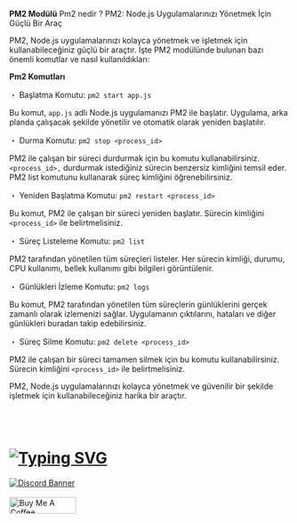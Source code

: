 
**PM2 Modülü**
Pm2 nedir ?
PM2: Node.js Uygulamalarınızı Yönetmek İçin Güçlü Bir Araç

PM2, Node.js uygulamalarınızı kolayca yönetmek ve işletmek için kullanabileceğiniz güçlü bir araçtır. İşte PM2 modülünde bulunan bazı önemli komutlar ve nasıl kullanıldıkları:

**Pm2 Komutları**

・ Başlatma Komutu:
 `pm2 start app.js`
 

 Bu komut, `app.js` adlı Node.js uygulamanızı PM2 ile başlatır. Uygulama, arka planda çalışacak şekilde yönetilir ve otomatik olarak yeniden başlatılır.

・ Durma Komutu:
 `pm2 stop <process_id>`
 

 PM2 ile çalışan bir süreci durdurmak için bu komutu kullanabilirsiniz. `<process_id>,` durdurmak istediğiniz sürecin benzersiz kimliğini temsil eder. PM2 list komutunu kullanarak süreç kimliğini öğrenebilirsiniz.

・ Yeniden Başlatma Komutu:
 `pm2 restart <process_id>`
 

 Bu komut, PM2 ile çalışan bir süreci yeniden başlatır. Sürecin kimliğini `<process_id>` ile belirtmelisiniz.

・ Süreç Listeleme Komutu:
 `pm2 list`
 

 PM2 tarafından yönetilen tüm süreçleri listeler. Her sürecin kimliği, durumu, CPU kullanımı, bellek kullanımı gibi bilgileri görüntülenir.

・ Günlükleri İzleme Komutu:
 `pm2 logs`
 

 Bu komut, PM2 tarafından yönetilen tüm süreçlerin günlüklerini gerçek zamanlı olarak izlemenizi sağlar. Uygulamanın çıktılarını, hataları ve diğer günlükleri buradan takip edebilirsiniz.

・ Süreç Silme Komutu:
 `pm2 delete <process_id>`
 

 PM2 ile çalışan bir süreci tamamen silmek için bu komutu kullanabilirsiniz. Sürecin kimliğini `<process_id>` ile belirtmelisiniz.

PM2, Node.js uygulamalarınızı kolayca yönetmek ve güvenilir bir şekilde işletmek için kullanabileceğiniz harika bir araçtır.


<br> <br/>
# [![Typing SVG](https://readme-typing-svg.herokuapp.com?font=Fira+Code&pause=1000&color=9D06E6&repeat=false&width=435&lines=Support+%26+Donate)](#)

[![Discord Banner](https://api.weblutions.com/discord/invite/luppux/)](https://discord.gg/luppux)
<br> </br>
<a href="https://www.buymeacoffee.com/beykant" target="_blank"><img src="https://cdn.buymeacoffee.com/buttons/v2/default-yellow.png" width="120px" height="30px" alt="Buy Me A Coffee"></a>
